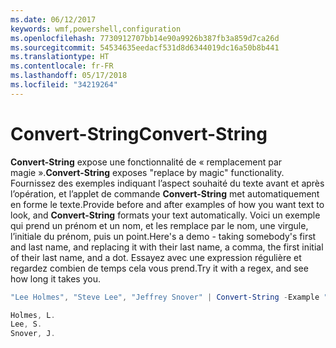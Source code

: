 ```yaml
---
ms.date: 06/12/2017
keywords: wmf,powershell,configuration
ms.openlocfilehash: 7730912707bb14e90a9926b387fb3a859d7ca26d
ms.sourcegitcommit: 54534635eedacf531d8d6344019dc16a50b8b441
ms.translationtype: HT
ms.contentlocale: fr-FR
ms.lasthandoff: 05/17/2018
ms.locfileid: "34219264"
---
```

# <a name="convert-string"></a><span data-ttu-id="f698a-102">Convert-String</span><span class="sxs-lookup"><span data-stu-id="f698a-102">Convert-String</span></span>
<span data-ttu-id="f698a-103">**Convert-String** expose une fonctionnalité de « remplacement par magie ».</span><span class="sxs-lookup"><span data-stu-id="f698a-103">**Convert-String** exposes "replace by magic" functionality.</span></span> <span data-ttu-id="f698a-104">Fournissez des exemples indiquant l’aspect souhaité du texte avant et après l’opération, et l’applet de commande **Convert-String** met automatiquement en forme le texte.</span><span class="sxs-lookup"><span data-stu-id="f698a-104">Provide before and after examples of how you want text to look, and **Convert-String** formats your text automatically.</span></span> <span data-ttu-id="f698a-105">Voici un exemple qui prend un prénom et un nom, et les remplace par le nom, une virgule, l’initiale du prénom, puis un point.</span><span class="sxs-lookup"><span data-stu-id="f698a-105">Here's a demo - taking somebody's first and last name, and replacing it with their last name, a comma, the first initial of their last name, and a dot.</span></span> <span data-ttu-id="f698a-106">Essayez avec une expression régulière et regardez combien de temps cela vous prend.</span><span class="sxs-lookup"><span data-stu-id="f698a-106">Try it with a regex, and see how long it takes you.</span></span>

```powershell
"Lee Holmes", "Steve Lee", "Jeffrey Snover" | Convert-String -Example "Bill Gates=Gates, B.","John Smith=Smith, J."

Holmes, L.
Lee, S.
Snover, J.
```
